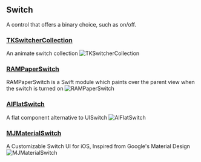 ## Switch

A control that offers a binary choice, such as on/off.
### [TKSwitcherCollection](https://github.com/TBXark/TKSwitcherCollection)
An animate switch collection
![TKSwitcherCollection](https://raw.githubusercontent.com/TBXark/TKSwitcherCollection/master/Images/liquid.gif)
### [RAMPaperSwitch](https://github.com/Ramotion/paper-switch)
RAMPaperSwitch is a Swift module which paints over the parent view when the switch is turned on
![RAMPaperSwitch](https://raw.githubusercontent.com/Ramotion/paper-switch/master/paper-switch.gif)
### [AIFlatSwitch](https://github.com/cocoatoucher/AIFlatSwitch)
A flat component alternative to UISwitch
![AIFlatSwitch](https://s3.amazonaws.com/f.cl.ly/items/1p0w3B0E3m2I2k3e0z1Q/onoff.gif)
### [MJMaterialSwitch](https://github.com/JaleelNazir/MJMaterialSwitch)
A Customizable Switch UI for iOS, Inspired from Google's Material Design
![MJMaterialSwitch](https://raw.githubusercontent.com/JaleelNazir/MJMaterialSwitch/master/MJMaterialSwitch.png)
